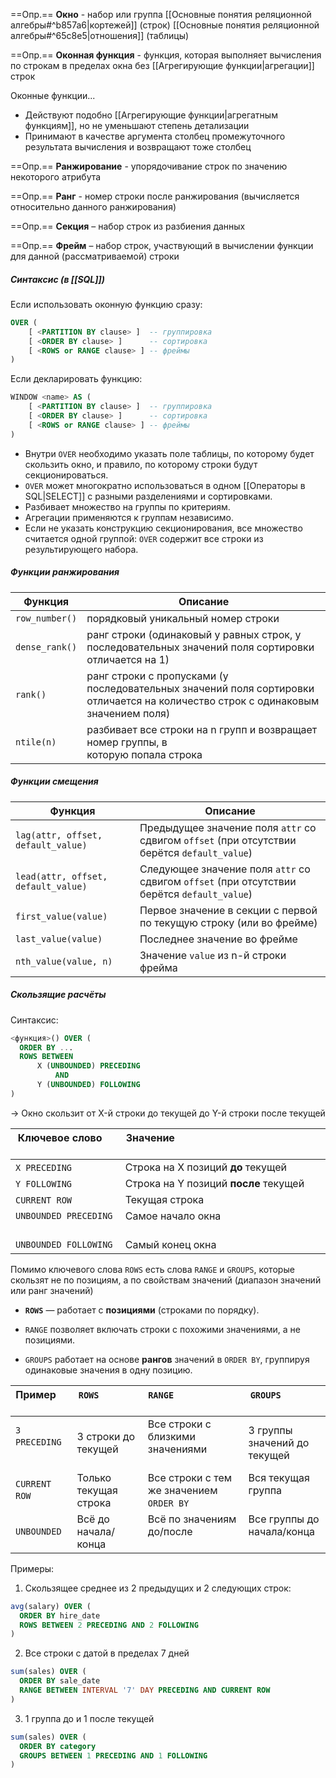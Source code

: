 
==Опр.== **Окно** - набор или группа [[Основные понятия реляционной алгебры#^b857a6|кортежей]] (строк) [[Основные понятия реляционной алгебры#^65c8e5|отношения]] (таблицы)

==Опр.== **Оконная функция** - функция, которая выполняет вычисления по строкам в пределах окна без [[Агрегирующие функции|агрегации]] строк

Оконные функции...
- Действуют подобно [[Агрегирующие функции|агрегатным функциям]], но не уменьшают степень детализации
- Принимают в качестве аргумента столбец промежуточного результата вычисления и возвращают тоже столбец

==Опр.== **Ранжирование** - упорядочивание строк по значению некоторого атрибута

==Опр.== **Ранг** - номер строки после ранжирования (вычисляется относительно данного ранжирования)

==Опр.== **Секция** – набор строк из разбиения данных

==Опр.== **Фрейм** – набор строк, участвующий в вычислении функции для данной (рассматриваемой) строки

##### Синтаксис (в [[SQL]])

Если использовать оконную функцию сразу:

```sql
OVER (
	[ <PARTITION BY clause> ]  -- группировка
	[ <ORDER BY clause> ]      -- сортировка
	[ <ROWS or RANGE clause> ] -- фреймы
)
```

Если декларировать функцию:

```sql
WINDOW <name> AS (
	[ <PARTITION BY clause> ]  -- группировка
	[ <ORDER BY clause> ]      -- сортировка
	[ <ROWS or RANGE clause> ] -- фреймы
)
```

- Внутри `OVER` необходимо указать поле таблицы, по которому будет скользить окно, и правило, по которому строки будут секционироваться.
- `OVER` может многократно использоваться в одном [[Операторы в SQL|SELECT]] с разными разделениями и сортировками.
- Разбивает множество на группы по критериям.
- Агрегации применяются к группам независимо.
- Если не указать конструкцию секционирования, все множество считается одной группой: `OVER` содержит все строки из результирующего набора.

##### Функции ранжирования

| Функция        | Описание                                                                                                                          |
| -------------- | --------------------------------------------------------------------------------------------------------------------------------- |
| `row_number()` | порядковый уникальный номер строки                                                                                                |
| `dense_rank()` | ранг строки (одинаковый у равных строк, у последовательных значений поля сортировки отличается на 1)                              |
| `rank()`       | ранг строки с пропусками (у последовательных значений поля сортировки отличается на количество строк с одинаковым значением поля) |
| `ntile(n)`     | разбивает все строки на n групп и возвращает номер группы, в<br>которую попала строка                                             |

##### Функции смещения

| Функция                             | Описание                                                                                     |
| ----------------------------------- | -------------------------------------------------------------------------------------------- |
| `lag(attr, offset, default_value)`  | Предыдущее значение поля `attr` со сдвигом `offset` (при отсутствии берётся `default_value`) |
| `lead(attr, offset, default_value)` | Следующее значение поля `attr` со сдвигом `offset` (при отсутствии берётся `default_value`)  |
| `first_value(value)`                | Первое значение в секции с первой по текущую строку (или во фрейме)                          |
| `last_value(value)`                 | Последнее значение во фрейме                                                                 |
| `nth_value(value, n)`               | Значение `value` из n-й строки фрейма                                                        |

##### Скользящие расчёты

Синтаксис:

```sql
<функция>() OVER (
  ORDER BY ...
  ROWS BETWEEN 
	  X (UNBOUNDED) PRECEDING 
		  AND 
	  Y (UNBOUNDED) FOLLOWING
)
```

-> Окно скользит от X-й строки до текущей до Y-й строки после текущей

| Ключевое слово             | Значение                                                                  |
| -------------------------- | ------------------------------------------------------------------------- |
| `X PRECEDING`              | Строка на X позиций **до** текущей                                        |
| `Y FOLLOWING`              | Строка на Y позиций **после** текущей                                     |
| `CURRENT ROW`              | Текущая строка                                                            |
| `UNBOUNDED PRECEDING`      | Самое начало окна                                                         |
| `UNBOUNDED FOLLOWING`      | Самый конец окна                                                          |

Помимо ключевого слова `ROWS` есть слова `RANGE` и `GROUPS`, которые скользят не по позициям,  а по свойствам значений (диапазон значений или ранг значений)

- **`ROWS`** — работает с **позициями** (строками по порядку).

- `RANGE` позволяет включать строки с похожими значениями, а не позициями.

- `GROUPS` работает на основе **рангов** значений в `ORDER BY`, группируя одинаковые значения в одну позицию.

| Пример              | `ROWS`                         | `RANGE`                                       | `GROUPS`                             |
| ------------------- | ------------------------------ | --------------------------------------------- | ------------------------------------ |
| `3 PRECEDING`       | 3 строки до текущей            | Все строки с близкими значениями              | 3 группы значений до текущей         |
| `CURRENT ROW`       | Только текущая строка          | Все строки с тем же значением `ORDER BY`      | Вся текущая группа                   |
| `UNBOUNDED`         | Всё до начала/конца            | Всё по значениям до/после                     | Все группы до начала/конца           |

Примеры: 

1. Скользящее среднее из 2 предыдущих и 2 следующих строк:

```sql
avg(salary) OVER (
  ORDER BY hire_date
  ROWS BETWEEN 2 PRECEDING AND 2 FOLLOWING
)
```


2. Все строки с датой в пределах 7 дней

```sql
sum(sales) OVER (
  ORDER BY sale_date
  RANGE BETWEEN INTERVAL '7' DAY PRECEDING AND CURRENT ROW
)
```


3. 1 группа до и 1 после текущей

```sql
sum(sales) OVER (
  ORDER BY category
  GROUPS BETWEEN 1 PRECEDING AND 1 FOLLOWING
)
```
